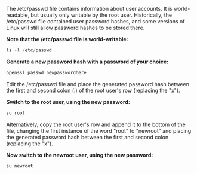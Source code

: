The /etc/passwd file contains information about user accounts.
It is world-readable, but usually only writable by the root user. Historically, the /etc/passwd file contained user password hashes, and some versions of Linux will still allow password hashes to be stored there.

**Note that the /etc/passwd file is world-writable:**
```python
ls -l /etc/passwd
```

**Generate a new password hash with a password of your choice:**
```python
openssl passwd newpasswordhere
```
Edit the /etc/passwd file and place the generated password hash between the first and second colon (:) of the root user's row (replacing the "x").

**Switch to the root user, using the new password:**
```python
su root
```

Alternatively, copy the root user's row and append it to the bottom of the file, changing the first instance of the word "root" to "newroot" and placing the generated password hash between the first and second colon (replacing the "x").

**Now switch to the newroot user, using the new password:**
```python
su newroot
```

